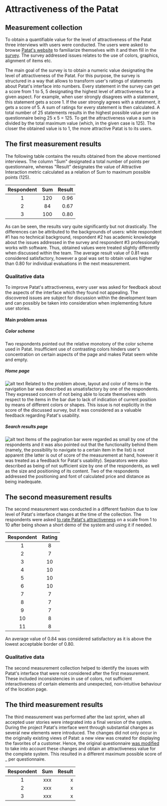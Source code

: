 # Attractiveness of the Patat

## Measurement collection

To obtain a quantifiable value for the level of attractiveness of the Patat three interviews with users were conducted. The users were asked to browse [Patat's website](http://sep007.tdeekens.name/) to familiarize themselves with it and then fill in the [survey](https://www.surveymonkey.com/s/GKFNJ5G). The survey addressed issues relates to the use of colors, graphics, alignment of items etc.

The main goal of the survey is to obtain a numeric value designating the level of attractiveness of the Patat. For this purpose, the survey is structured in a way that allows to transform user's ratings of statements about Patat's interface into numbers. Every statement in the survey can get a score from 1 to 5, 5 designating the highest level of attractiveness for a given aspect. For example, when user strongly disagrees with a statement, this statement gets a score 1. If the user strongly agrees with a statement, it gets a score of 5.
A sum of ratings for every statement is then calculated. A total number of 25 statements results in the highest possible value per one questionnaire being 25 x 5 = 125. To get the attractiveness value a sum is divided by the total maximum value (which, in the given case is 125).
The closer the obtained value is to 1, the more attractive Patat is to its users.

## The first measurement results

The following table contains the results obtained from the above mentioned interviews. The column "Sum" designated a total number of points per questionnaire, whereas "Result" designates the value of Attractive Interaction metric calculated as a relation of Sum to maximum possible points (125).

| Respondent        | Sum           | Result |
| :---------------: | :-------------: | -----: |
| 1                 | 120             | 0.96   |
| 2                 | 84              | 0.67  |
| 3                 | 100             | 0.80   |

As can be seen, the results vary quite significantly but not drastically. The differences can be attributed to the backgrounds of users: while respondent #1 has no technical background, respondent #2 has academic knowledge about the issues addressed in the survey and respondent #3 professionally works with software. Thus, obtained values were treated slightly differently when discussed within the team. The average result value of 0.81 was considered satisfactory, however a goal was set to obtain values higher than 0.80 for individual evaluations in the next measurement.

### Qualitative data

To improve Patat's attractiveness, every user was asked for feedback about the aspects of the interface which they found not appealing. The discovered issues are subject for discussion within the development team and can possibly be taken into consideration when implementing future user stories.

#### Main problem areas

##### Color scheme
Two respondents pointed out the relative monotony of the color scheme used in Patat. Insufficient use of contrasting colors hinders user's concentration on certain aspects of the page and makes Patat seem white and empty.

##### Home page
![alt text](https://raw.github.com/SEP007/resources/master/quality-metrics/attractiveness/resources/home-page.png "Patat's home page")
Related to the problem above, layout and color of items in the navigation bar was described as unsatisfactory by one of the respondents. They expressed concern of not being able to locate themselves with respect to the items in the bar due to lack of indication of current position by means of different colors or shapes. This issue is not explicitly in the score of the discussed survey, but it was considered as a valuable feedback regarding Patat's usability.

##### Search results page
![alt text](https://raw.github.com/SEP007/resources/master/quality-metrics/attractiveness/resources/search-results.png "Patat's search results page")
Items of the pagination bar were regarded as small by one of the respondents and it was also pointed out that the functionality behind them (namely, the possibility to navigate to a certain item in the list) is not apparent (the latter is out of score of the measurement at hand, however it was treated as a feedback for Patat's usability). 
Separators were also described as being of not sufficient size by one of the respondents, as well as the size and positioning of its content.
Two of the respondents addressed the positioning and font of calculated price and distance as being inadequate.

## The second measurement results

The second measurement was conducted in a different fashion due to low level of Patat's interface changes at the time of the collection. The respondents were asked [to rate Patat's attractiveness](https://docs.google.com/forms/d/1ZFX-bCfskDZz6wb73jjNXzwU1ydGZz7Qg8PEa9dCZKg/viewform) on a scale from 1 to 10 after being shown a short demo of the system and using it if needed.

| Respondent        | Rating          |
| :---------------: | :-------------: |
| 1                 | 8               |
| 2                 | 7               |
| 3                 | 10              |
| 4                 | 10              |
| 5                 | 10              |
| 6                 | 10              |
| 7                 | 7               |
| 8                 | 7               |
| 9                 | 7               |
| 10                | 8               |
| 11                | 8               |

An average value of 0.84 was considered satisfactory as it is above the lowest acceptable border of 0.80.

### Qualitative data

The second measurement collection helped to identify the issues with Patat's interface that were not considered after the first measurement. These included inconsistencies in use of colors, not sufficient interactiveness of certain elements and unexpected, non-intuitive behaviour of the location page.

## The third measurement results

The third measurement was performed after the last sprint, when all accepted user stories were integrated into a final version of the system. During the project Patat's interface went through substantial changes as several new elements were introduced. The changes did not only occur in the originally existing views of Patat: a new view was created for displaying the favorites of a customer. Hence, the original questionnaire [was modified](https://docs.google.com/forms/d/1sqzUdpvnK8l1CAtPz0Tzyq-VAfmzOckCoJIiBFrvtL8/viewform) to take into account these changes and obtain an attractiveness value for the complete system. This resulted in a different maximum possible score of _ per questionnaire.

| Respondent        | Sum           | Result |
| :---------------: | :-------------: | -----: |
| 1                 | xxx             | x   |
| 2                 | xxx             | x  |
| 3                 | xxx             | x   |
